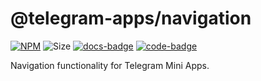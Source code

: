 # @telegram-apps/navigation

[code-badge]: https://img.shields.io/badge/source-black?logo=github

[docs-badge]: https://img.shields.io/badge/documentation-blue?logo=gitbook&logoColor=white

[link]: https://github.com/Telegram-Mini-Apps/telegram-apps/tree/master/packages/sdk

[docs-link]: https://docs.telegram-mini-apps.com/packages/telegram-apps-sdk

[npm-link]: https://npmjs.com/package/@telegram-apps/navigation

[npm-badge]: https://img.shields.io/npm/v/@telegram-apps/navigation?logo=npm

[size-badge]: https://img.shields.io/bundlephobia/minzip/@telegram-apps/navigation

[![NPM][npm-badge]][npm-link]
![Size][size-badge]
[![docs-badge]][docs-link]
[![code-badge]][link]

Navigation functionality for Telegram Mini Apps.